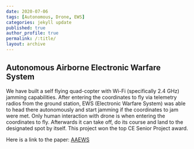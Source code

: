 ```yaml
---
date: 2020-07-06
tags: [Autonomous, Drone, EWS]
categories: jekyll update
published: true
author_profile: true
permalink: /:title/
layout: archive
---
```

## Autonomous Airborne Electronic Warfare System
We have built a self flying quad-copter with Wi-Fi (specifically 2.4 GHz) jamming capabilities. After entering the coordinates to fly via telemetry radios from the ground station, EWS (Electronic Warfare System) was able to head there autonomously and start jamming if the coordinates to jam were met. Only human interaction with drone is when entering the coordinates to fly. Afterwards it can take off, do its course and land to the designated spot by itself. This project won the top CE Senior Project award.

Here is a link to the paper: [AAEWS](https://drive.google.com/file/d/1i4fJeTmTFNYPdBVAg6ahGXWObanKBdXT/view?usp=sharing)